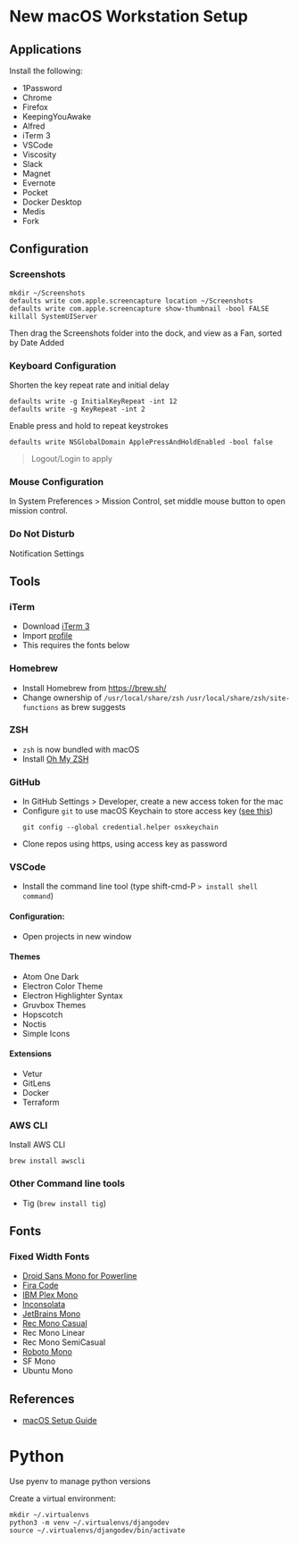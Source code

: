 # New macOS Workstation Setup


## Applications

Install the following:
- 1Password
- Chrome
- Firefox
- KeepingYouAwake
- Alfred
- iTerm 3
- VSCode
- Viscosity
- Slack
- Magnet
- Evernote
- Pocket
- Docker Desktop
- Medis
- Fork


## Configuration

### Screenshots

```
mkdir ~/Screenshots
defaults write com.apple.screencapture location ~/Screenshots
defaults write com.apple.screencapture show-thumbnail -bool FALSE
killall SystemUIServer
```

Then drag the Screenshots folder into the dock, and view as a Fan, sorted by Date Added


### Keyboard Configuration

Shorten the key repeat rate and initial delay
```
defaults write -g InitialKeyRepeat -int 12
defaults write -g KeyRepeat -int 2
```

Enable press and hold to repeat keystrokes
```
defaults write NSGlobalDomain ApplePressAndHoldEnabled -bool false
```

> Logout/Login to apply


### Mouse Configuration

In System Preferences > Mission Control, set middle mouse button to open mission control.


### Do Not Disturb

Notification Settings


## Tools

### iTerm

- Download [iTerm 3](https://iterm2.com/version3.html)
- Import [profile](./config-files/iterm-profile.json)
- This requires the fonts below

### Homebrew

- Install Homebrew from https://brew.sh/
- Change ownership of `/usr/local/share/zsh` `/usr/local/share/zsh/site-functions` as brew suggests

### ZSH

- `zsh` is now bundled with macOS
- Install [Oh My ZSH](https://github.com/ohmyzsh/ohmyzsh)


### GitHub

- In GitHub Settings > Developer, create a new access token for the mac
- Configure `git` to use macOS Keychain to store access key ([see this](https://docs.github.com/en/free-pro-team@latest/github/using-git/caching-your-github-credentials-in-git))
    ```
    git config --global credential.helper osxkeychain
    ```
- Clone repos using https, using access key as password


### VSCode

- Install the command line tool (type shift-cmd-P `> install shell command`)

#### Configuration:
- Open projects in new window

#### Themes
- Atom One Dark
- Electron Color Theme
- Electron Highlighter Syntax
- Gruvbox Themes
- Hopscotch
- Noctis
- Simple Icons

#### Extensions
- Vetur
- GitLens
- Docker
- Terraform

### AWS CLI

Install AWS CLI
```
brew install awscli
```

### Other Command line tools

- Tig (`brew install tig`)


## Fonts

### Fixed Width Fonts
- [Droid Sans Mono for Powerline](https://github.com/powerline/fonts/blob/master/DroidSansMono/Droid%20Sans%20Mono%20for%20Powerline.otf)
- [Fira Code](https://github.com/tonsky/FiraCode)
- [IBM Plex Mono](https://github.com/IBM/plex/releases/latest)
- [Inconsolata](https://github.com/googlefonts/Inconsolata)
- [JetBrains Mono](https://www.jetbrains.com/lp/mono/)
- [Rec Mono Casual](https://www.recursive.design/)
- Rec Mono Linear
- Rec Mono SemiCasual
- [Roboto Mono](https://github.com/google/fonts/tree/master/apache/robotomono)
- SF Mono
- Ubuntu Mono


## References

- [macOS Setup Guide](https://sourabhbajaj.com/mac-setup/)


# Python

Use pyenv to manage python versions

Create a virtual environment:
```
mkdir ~/.virtualenvs
python3 -m venv ~/.virtualenvs/djangodev
source ~/.virtualenvs/djangodev/bin/activate
```
